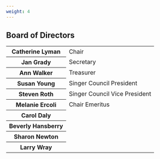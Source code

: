 ```yaml
---
weight: 4
---
```


## Board of Directors

<table id="boardtable">
<tr><th>Catherine Lyman</th><td>Chair</td></tr>
<tr><th>Jan Grady</th><td>Secretary</td></tr>
<tr><th>Ann Walker</th><td>Treasurer</td></tr>
<tr><th>Susan Young</th><td>Singer Council President</td></tr>
<tr><th>Steven Roth</th><td>Singer Council Vice President</td></tr>
<tr><th>Melanie Ercoli</th><td>Chair Emeritus</td></tr>
<tr><th>Carol Daly</th></tr>
<tr><th>Beverly Hansberry</th></tr>
<tr><th>Sharon Newton</th></tr>
<tr><th>Larry Wray</th></tr>
</table>

